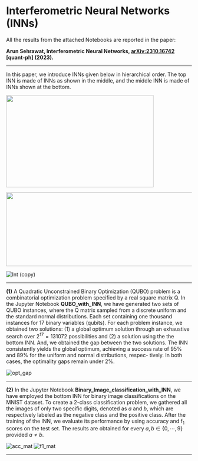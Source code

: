 # Interferometric Neural Networks (INNs)

All the results from the attached Notebooks are reported in the paper: 

__Arun Sehrawat, Interferometric Neural Networks, [arXiv:2310.16742](https://arxiv.org/abs/2310.16742) [quant-ph] (2023).__

-----

In this paper, we introduce INNs given below in hierarchical order. The top INN is made of INNs as shown in the middle, and the middle INN is made of INNs shown at the bottom.

<img src="https://github.com/ArunSehrawat/Interferometric-Neural-Networks/assets/99533657/37f68450-fa8b-4896-9d4a-d3b71e24b347" width="400" height="250">

${}$

<img src="https://github.com/ArunSehrawat/Interferometric-Neural-Networks/assets/99533657/19d2f69b-8ea9-4cb1-aa5e-c7b7f333ed89" width="700" height="200">

${}$

![Int (copy)](https://github.com/ArunSehrawat/Interferometric-Neural-Networks/assets/99533657/7eb82607-150b-48be-a5b7-50f4d9155b14)

-----

**(1)** A Quadratic Unconstrained Binary Optimization (QUBO) problem is a combinatorial optimization problem specified by a real square matrix Q. 
In the Jupyter Notebook __QUBO_with_INN__, we have generated two sets of QUBO instances, where the Q matrix sampled from a discrete uniform and the standard normal distributions.
Each set containing one thousand instances for 17  binary variables (qubits). 
For each problem instance, we obtained two solutions: (1) a global optimum solution through an exhaustive search over $2^{17}=131072$ possibilities and (2) a solution using the the bottom INN.
And, we obtained the gap between the two solutions. The INN consistently yields the global optimum, achieving a success rate of 95% and 89% for the uniform and normal distributions, respec-
tively. In both cases, the optimality gaps remain under 2%.

![opt_gap](https://github.com/ArunSehrawat/Interferometric-Neural-Networks/assets/99533657/3d1240e7-0281-4639-adbf-5cfca0a8f6f9)

-----

**(2)** In the Jupyter Notebook __Binary_Image_classification_with_INN__, we have employed the bottom INN for binary image classifications on the MNIST dataset. To create a 2-class classification problem, we gathered all the images of only two specific digits, denoted as $a$ and $b$, which are respectively labeled as the negative class and the positive class. After the training of the INN, we evaluate its performance by using
accuracy and $\text{f}_1$ scores on the test set. The results are obtained for every $a,b\in\{0,\cdots,9\}$ provided $a\neq b$.

![acc_mat](https://github.com/ArunSehrawat/Interferometric-Neural-Networks/assets/99533657/7e13bd3e-c535-46e0-a676-b8d485ad66b8)
![f1_mat](https://github.com/ArunSehrawat/Interferometric-Neural-Networks/assets/99533657/9e56aefc-6eda-4b27-b801-e54324b8bee7)

-----
